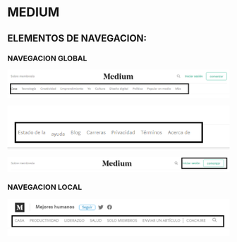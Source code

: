 # **MEDIUM**
## **ELEMENTOS DE NAVEGACION:**

### NAVEGACION GLOBAL
![navegacion global](assets/images/busqueda-facetada.png "Título de la imagen")

![navegacion global](assets/images/busqueda-global.png "Título de la imagen")

![navegacion global](assets/images/busqueda-global2.png "Título de la imagen")

### NAVEGACION LOCAL

![navegacion global](assets/images/busqueda-local.png "Título de la imagen")

